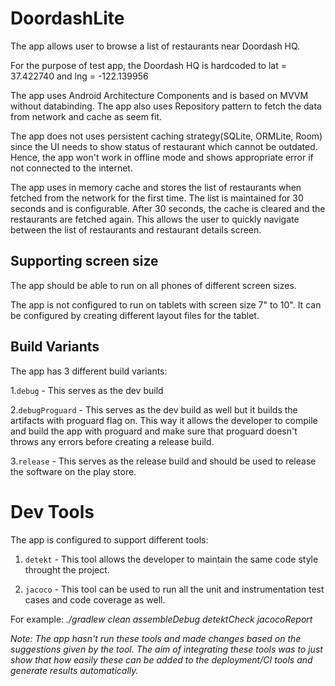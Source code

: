 # DoordashLite

The app allows user to browse a list of restaurants near Doordash HQ.

For the purpose of test app, the Doordash HQ is hardcoded to lat = 37.422740 and lng = -122.139956

The app uses Android Architecture Components and is based on MVVM without databinding. The app also uses Repository pattern to fetch the data from network and cache as seem fit.

The app does not uses persistent caching strategy(SQLite, ORMLite, Room) since the UI needs to show status of restaurant which cannot be outdated. Hence, the app won't work in offline mode and shows appropriate error if not connected to the internet.

The app uses in memory cache and stores the list of restaurants when fetched from the network for the first time. The list is maintained for 30 seconds and is configurable. After 30 seconds, the cache is cleared and the restaurants are fetched again. This allows the user to quickly navigate between the list of restaurants and restaurant details screen.

## Supporting screen size
The app should be able to run on all phones of different screen sizes. 

The app is not configured to run on tablets with screen size 7" to 10". It can be configured by creating different layout files for the tablet.

## Build Variants
The app has 3 different build variants:

1.`debug` - This serves as the dev build

2.`debugProguard` - This serves as the dev build as well but it builds the artifacts with proguard flag on. This way it allows the developer to compile and build the app with proguard and make sure that proguard doesn't throws any errors before creating a release build.

3.`release` - This serves as the release build and should be used to release the software on the play store.

# Dev Tools
The app is configured to support different tools:

1. `detekt` - This tool allows the developer to maintain the same code style throught the project.

2. `jacoco` - This tool can be used to run all the unit and instrumentation test cases and code coverage as well.

For example: *./gradlew clean assembleDebug detektCheck jacocoReport*

*Note: The app hasn't run these tools and made changes based on the suggestions given by the tool. The aim of integrating these tools was to just show that how easily these can be added to the deployment/CI tools and generate results automatically.*
